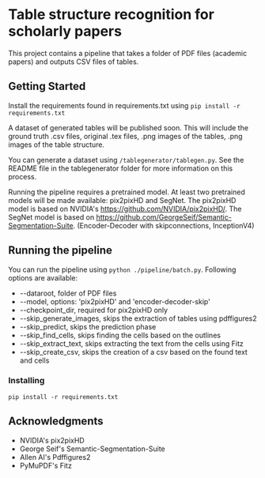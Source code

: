 # Table structure recognition for scholarly papers

This project contains a pipeline that takes a folder of PDF files (academic papers) and outputs CSV files of tables.

## Getting Started

Install the requirements found in requirements.txt using `pip install -r requirements.txt`

A dataset of generated tables will be published soon. This will include the ground truth .csv files, original .tex files, .png images of the tables, .png images of the table structure.

You can generate a dataset using `/tablegenerator/tablegen.py`. See the README file in the tablegenerator folder for more information on this process.

Running the pipeline requires a pretrained model. At least two pretrained models will be made available: pix2pixHD and SegNet.
The pix2pixHD model is based on NVIDIA's https://github.com/NVIDIA/pix2pixHD/.
The SegNet model is based on https://github.com/GeorgeSeif/Semantic-Segmentation-Suite. (Encoder-Decoder with skipconnections, InceptionV4)

## Running the pipeline

You can run the pipeline using `python ./pipeline/batch.py`. Following options are available:

* --dataroot, folder of PDF files
* --model, options: 'pix2pixHD' and 'encoder-decoder-skip'
* --checkpoint_dir, required for pix2pixHD only
* --skip_generate_images, skips the extraction of tables using pdffigures2
* --skip_predict, skips the prediction phase
* --skip_find_cells, skips finding the cells based on the outlines
* --skip_extract_text, skips extracting the text from the cells using Fitz
* --skip_create_csv, skips the creation of a csv based on the found text and cells

### Installing

`pip install -r requirements.txt`


## Acknowledgments

* NVIDIA's pix2pixHD
* George Seif's Semantic-Segmentation-Suite
* Allen AI's Pdffigures2
* PyMuPDF's Fitz
